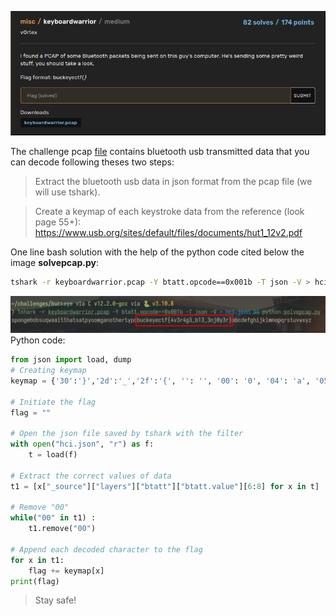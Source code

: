 ![](./buckeyeCTF2022-capure2.png)

The challenge pcap [file](./keyboardwarrior.pcap) contains bluetooth usb transmitted data that you can decode following theses two steps:
> Extract the bluetooth usb data in json format from the pcap file (we will use tshark).

> Create a keymap of each keystroke data from the reference (look page 55+):  https://www.usb.org/sites/default/files/documents/hut1_12v2.pdf


One line bash solution with the help of the python code cited below the image **solvepcap.py**: 
```sh
tshark -r keyboardwarrior.pcap -Y btatt.opcode==0x001b -T json -V > hci.json && python solvepcap.py && rm hci.json
```
![](./buckeyeCTF2022Capture.png)
Python code:
```py
from json import load, dump
# Creating keymap
keymap = {'30':'}','2d':'_','2f':'{', '': '', '00': '0', '04': 'a', '05': 'b', '06': 'c', '07': 'd', '08': 'e', '09': 'f', '0a': 'g', '0b': 'h', '0c': 'i', '0d': 'j', '0e': 'k', '0f': 'l', '10': 'm', '11': 'n', '12': 'o', '13': 'p', '14': 'q', '15': 'r', '16': 's', '17': 't', '18': 'u', '19': 'v', '1a': 'w', '1b': 'x', '1c': 'y', '1d': 'z', '1e': '1', '1f': '2', '20': '3', '21': '4', '22': '5', '23': '6', '24': '7', '25': '8', '26': '9', '27': '0', '28': '\n', '2a': '\x08', '2c': ' ', '34': '"', '36': ',', '37': '.', '38': '?'}

# Initiate the flag
flag = ""

# Open the json file saved by tshark with the filter
with open("hci.json", "r") as f:
    t = load(f)

# Extract the correct values of data
t1 = [x["_source"]["layers"]["btatt"]["btatt.value"][6:8] for x in t]

# Remove "00"
while("00" in t1) :
    t1.remove("00") 

# Append each decoded character to the flag
for x in t1:
    flag += keymap[x]
print(flag)
```
> Stay safe!
